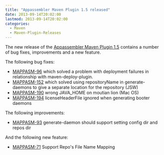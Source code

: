```yaml
---
title: "Appassembler Maven Plugin 1.5 released"
date: 2013-09-14T20:02:00
lastmod: 2013-09-14T20:02:00
categories:
  - Maven
  - Maven-Plugin-Releases
---
```

The new release of the [Appassembler Maven Plugin 1.5](http://mojo.codehaus.org/appassembler/appassembler-maven-plugin/)
contains a number of bug fixes, improvements and a new feature.

<!-- more -->
The following bug fixes:

 * [MAPPASM-96](https://issues.apache.org/jira/browse/MAPPASM-96) which solved a problem with deployment failures 
in relationship with maven-deploy-plugin.
 * [MAPPASM-152](https://issues.apache.org/jira/browse/MAPPASM-152) which solved using repositoryName in generate-daemons to give a separate location 
for the repository (JSW)
 * [MAPPASM-190](https://issues.apache.org/jira/browse/MAPPASM-190) wrong JAVA_HOME on moutian lion (Mac OS)
 * [MAPPASM-194](https://issues.apache.org/jira/browse/MAPPASM-194) licenseHeaderFile ignored when generating booter daemons


The following improvements:

 * [MAPPASM-93](https://issues.apache.org/jira/browse/MAPPASM-93) generate-daemon should support setting config dir and repos dir

And the following new feature:

 * [MAPPASM-71](https://issues.apache.org/jira/browse/MAPPASM-71) Support Repo's File Name Mapping

